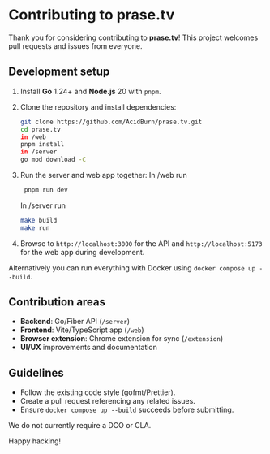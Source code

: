# Contributing to prase.tv

Thank you for considering contributing to **prase.tv**! This project welcomes pull requests and issues from everyone.

## Development setup

1. Install **Go** 1.24+ and **Node.js** 20 with `pnpm`.
2. Clone the repository and install dependencies:
   ```bash
   git clone https://github.com/AcidBurn/prase.tv.git
   cd prase.tv
   in /web
   pnpm install 
   in /server
   go mod download -C 
   ```
3. Run the server and web app together:
   In /web run
   ```bash
    pnpm run dev
   ```

   In /server run
   ```bash
   make build
   make run 
   ```
4. Browse to `http://localhost:3000` for the API and `http://localhost:5173` for the web app during development.

Alternatively you can run everything with Docker using `docker compose up --build`.

## Contribution areas
- **Backend**: Go/Fiber API (`/server`)
- **Frontend**: Vite/TypeScript app (`/web`)
- **Browser extension**: Chrome extension for sync (`/extension`)
- **UI/UX** improvements and documentation

## Guidelines
- Follow the existing code style (gofmt/Prettier).
- Create a pull request referencing any related issues.
- Ensure `docker compose up --build` succeeds before submitting.

We do not currently require a DCO or CLA.

Happy hacking!